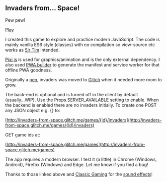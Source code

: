 Invaders from... Space!
-----------------------

Pew pew!

[Play](https://invaders-from-space.glitch.me/)

I created this game to explore and practice modern JavaScript. The code is mainly vanilla ES6 style (classes) with no compilation so view-source etc works as [Sir Tim](https://en.wikipedia.org/wiki/Tim_Berners-Lee) intended. 

[Pixi.js](http://www.pixijs.com/) is used for graphics/animation and is the only external dependency. I also used [PWA builder](http://manifoldjs.com/generator) to generate the manifest and service worker for that offline PWA goodness.

Originally a [pen](https://codepen.io/joegaffey/pen/KqgGNE), invaders was moved to [Glitch](https://glitch.com/edit/#!/invaders-from-space) when it needed more room to grow.

The back-end is optional and is turned off in the client by default (usually...WIP). Use the Props.SERVER_AVAILABLE setting to enable. When the backend is enabled there are no invaders initially.
To create one POST any JSON object e.g. {} to:

[http://invaders-from-space.glitch.me/games/{id}/invaders](http://invaders-from-space.glitch.me/games/{id}/invaders) 

GET game ids at:

[http://invaders-from-space.glitch.me/games](http://invaders-from-space.glitch.me/games)

The app requires a modern browser. I test it (a little) in Chrome (Windows, Android), Firefox (Windows) and Edge. Let me know if you find a bug!

Thanks to those linked above and [Classic Gaming](http://www.classicgaming.cc) for the [sound effects](http://www.classicgaming.cc/classics/space-invaders/sounds)!